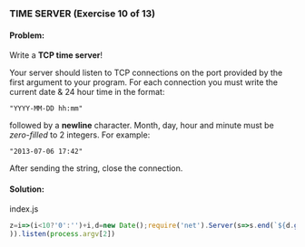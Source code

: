 ### TIME SERVER (Exercise 10 of 13)
#### Problem:
Write a **TCP time server**!

Your server should listen to TCP connections on the port provided by the first argument to your program. For each connection you must write the current date & 24 hour time in the format:

```
"YYYY-MM-DD hh:mm"
```

followed by a **newline** character. Month, day, hour and minute must be *zero-filled* to 2 integers. For example:

```
"2013-07-06 17:42"
```

After sending the string, close the connection.

#### Solution:
index.js
```js
z=i=>(i<10?'0':'')+i,d=new Date();require('net').Server(s=>s.end(`${d.getFullYear()}-${z(d.getMonth()+1)}-${z(d.getDate())} ${z(d.getHours())}:${z(d.getMinutes())}\n`
)).listen(process.argv[2])
```

